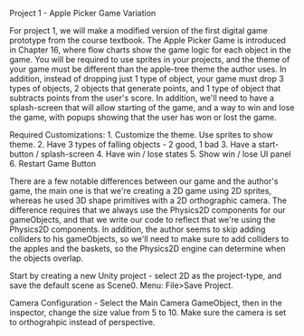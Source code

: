 Project 1 - Apple Picker Game Variation

For project 1, we will make a modified version of the first digital game prototype from the course textbook.  The Apple Picker Game is introduced in Chapter 16, where flow charts show the game logic for each object in the game. You will be required to use sprites in your projects, and the theme of your game must be different than the apple-tree theme the author uses.  In addition, instead of dropping just 1 type of object, your game must drop 3 types of objects, 2 objects that generate points, and 1 type of object that subtracts points from the user's score.  In addition, we'll need to have a splash-screen that will allow starting of the game, and a way to win and lose the game, with popups showing that the user has won or lost the game.

Required Customizations:
    1. Customize the theme. Use sprites to show theme.
    2. Have 3 types of falling objects - 2 good, 1 bad
    3. Have a start-button / splash-screen
    4. Have win / lose states 
    5. Show win / lose UI panel
    6. Restart Game Button

There are a few notable differences between our game and the author's game, the main one is that we're creating a 2D game using 2D sprites, whereas he used 3D shape primitives with a 2D orthographic camera.  The difference requires that we always use the Physics2D components for our gameObjects, and that we write our code to reflect that we're using the Physics2D components.  In addition, the author seems to skip adding colliders to his gameObjects, so we'll need to make sure to add colliders to the apples and the baskets, so the Physics2D engine can determine when the objects overlap.
 
Start by creating a new Unity project - select 2D as the project-type, and save the default scene as Scene0.  Menu: File>Save Project.    

 Camera Configuration - Select the Main Camera GameObject, then in the inspector, change the size value from 5 to 10.  Make sure the camera is set to orthograhpic instead of perspective.

